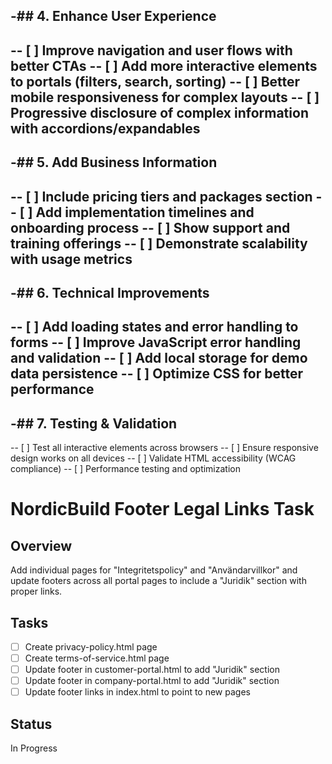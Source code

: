 -## 4. Enhance User Experience
-
-- [ ] Improve navigation and user flows with better CTAs
-- [ ] Add more interactive elements to portals (filters, search, sorting)
-- [ ] Better mobile responsiveness for complex layouts
-- [ ] Progressive disclosure of complex information with accordions/expandables
-
-## 5. Add Business Information
-
-- [ ] Include pricing tiers and packages section
-- [ ] Add implementation timelines and onboarding process
-- [ ] Show support and training offerings
-- [ ] Demonstrate scalability with usage metrics
-
-## 6. Technical Improvements
-
-- [ ] Add loading states and error handling to forms
-- [ ] Improve JavaScript error handling and validation
-- [ ] Add local storage for demo data persistence
-- [ ] Optimize CSS for better performance
-
-## 7. Testing & Validation
-
-- [ ] Test all interactive elements across browsers
-- [ ] Ensure responsive design works on all devices
-- [ ] Validate HTML accessibility (WCAG compliance)
-- [ ] Performance testing and optimization



# NordicBuild Footer Legal Links Task

## Overview

Add individual pages for "Integritetspolicy" and "Användarvillkor" and update footers across all portal pages to include a "Juridik" section with proper links.

## Tasks

- [ ] Create privacy-policy.html page
- [ ] Create terms-of-service.html page
- [ ] Update footer in customer-portal.html to add "Juridik" section
- [ ] Update footer in company-portal.html to add "Juridik" section
- [ ] Update footer links in index.html to point to new pages

## Status

In Progress
